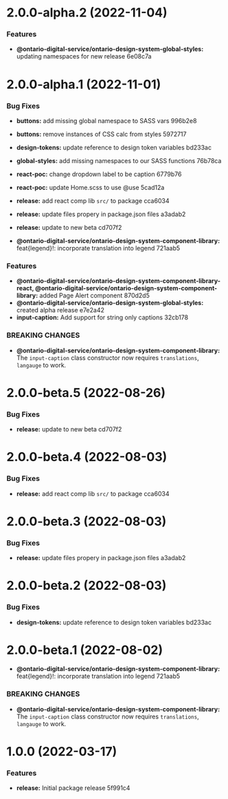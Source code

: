 # 2.0.0-alpha.2 (2022-11-04)


### Features

* **@ontario-digital-service/ontario-design-system-global-styles:** updating namespaces for new release 6e08c7a

# 2.0.0-alpha.1 (2022-11-01)


### Bug Fixes

* **buttons:** add missing global namespace to SASS vars 996b2e8
* **buttons:** remove instances of CSS calc from styles 5972717
* **design-tokens:** update reference to design token variables bd233ac
* **global-styles:** add missing namespaces to our SASS functions 76b78ca
* **react-poc:** change dropdown label to be caption 6779b76
* **react-poc:** update Home.scss to use @use 5cad12a
* **release:** add react comp lib `src/` to package cca6034
* **release:** update files propery in package.json files a3adab2
* **release:** update to new beta cd707f2


* **@ontario-digital-service/ontario-design-system-component-library:** feat{legend}!: incorporate translation into legend 721aab5


### Features

* **@ontario-digital-service/ontario-design-system-component-library-react, @ontario-digital-service/ontario-design-system-component-library:** added Page Alert component 870d2d5
* **@ontario-digital-service/ontario-design-system-global-styles:** created alpha release e7e2a42
* **input-caption:** Add support for string only captions 32cb178


### BREAKING CHANGES

* **@ontario-digital-service/ontario-design-system-component-library:** The `input-caption` class constructor now requires
`translations`, `langauge` to work.

# 2.0.0-beta.5 (2022-08-26)


### Bug Fixes

* **release:** update to new beta cd707f2

# 2.0.0-beta.4 (2022-08-03)


### Bug Fixes

* **release:** add react comp lib `src/` to package cca6034

# 2.0.0-beta.3 (2022-08-03)


### Bug Fixes

* **release:** update files propery in package.json files a3adab2

# 2.0.0-beta.2 (2022-08-03)


### Bug Fixes

* **design-tokens:** update reference to design token variables bd233ac

# 2.0.0-beta.1 (2022-08-02)


* **@ontario-digital-service/ontario-design-system-component-library:** feat{legend}!: incorporate translation into legend 721aab5


### BREAKING CHANGES

* **@ontario-digital-service/ontario-design-system-component-library:** The `input-caption` class constructor now requires
`translations`, `langauge` to work.

# 1.0.0 (2022-03-17)


### Features

* **release:** Initial package release 5f991c4
